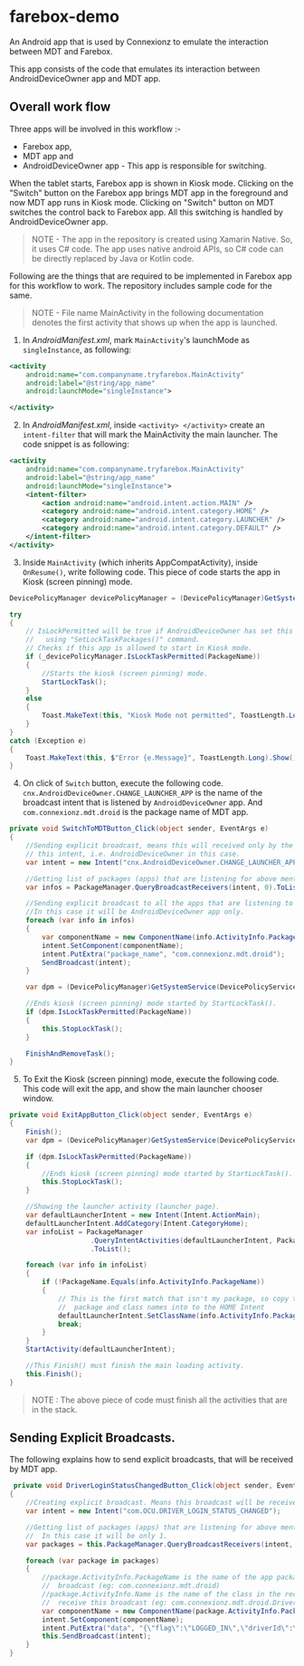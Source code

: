 # farebox-demo

An Android app that is used by Connexionz to emulate the interaction between MDT and Farebox.

This app consists of the code that emulates its interaction between AndroidDeviceOwner app and MDT app.

## Overall work flow

Three apps will be involved in this workflow :-

- Farebox app,
- MDT app and
- AndroidDeviceOwner app - This app is responsible for switching.

When the tablet starts, Farebox app is shown in Kiosk mode. Clicking on the "Switch" button on the Farebox app brings MDT app in the foreground and now MDT app runs in Kiosk mode. Clicking on "Switch" button on MDT switches the control back to Farebox app. All this switching is handled by AndroidDeviceOwner app.

> NOTE - The app in the repository is created using Xamarin Native. So, it uses C# code. The app uses native android APIs, so C# code can be directly replaced by Java or Kotlin code.

Following are the things that are required to be implemented in Farebox app for this workflow to work. The repository includes sample code for the same.

> NOTE - File name MainActivity in the following documentation denotes the first activity that shows up when the app is launched.

1. In _AndroidManifest.xml_, mark `MainActivity`'s launchMode as `singleInstance`, as following:

```xml
<activity
    android:name="com.companyname.tryfarebox.MainActivity"
    android:label="@string/app_name"
    android:launchMode="singleInstance">

</activity>
```

2. In _AndroidManifest.xml_, inside `<activity> </activity>` create an `intent-filter` that will mark the MainActivity the main launcher. The code snippet is as following:

```xml
<activity
    android:name="com.companyname.tryfarebox.MainActivity"
    android:label="@string/app_name"
    android:launchMode="singleInstance">
    <intent-filter>
        <action android:name="android.intent.action.MAIN" />
        <category android:name="android.intent.category.HOME" />
        <category android:name="android.intent.category.LAUNCHER" />
        <category android:name="android.intent.category.DEFAULT" />
    </intent-filter>
</activity>
```

3. Inside `MainActivity` (which inherits AppCompatActivity), inside `OnResume()`, write following code. This piece of code starts the app in Kiosk (screen pinning) mode.

```cs
DevicePolicyManager devicePolicyManager = (DevicePolicyManager)GetSystemService(DevicePolicyService);

try
{
    // IsLockPermitted will be true if AndroidDeviceOwner has set this app for screen pinning
    //   using "SetLockTaskPackages()" command.
    // Checks if this app is allowed to start in Kiosk mode.
    if (_devicePolicyManager.IsLockTaskPermitted(PackageName))
    {
        //Starts the kiosk (screen pinning) mode.
        StartLockTask();
    }
    else
    {
        Toast.MakeText(this, "Kiosk Mode not permitted", ToastLength.Long).Show();
    }
}
catch (Exception e)
{
    Toast.MakeText(this, $"Error {e.Message}", ToastLength.Long).Show();
}
```

4. On click of `Switch` button, execute the following code. `cnx.AndroidDeviceOwner.CHANGE_LAUNCHER_APP` is the name of the broadcast intent that is listened by `AndroidDeviceOwner` app. And `com.connexionz.mdt.droid` is the package name of MDT app.

```cs
private void SwitchToMDTButton_Click(object sender, EventArgs e)
{
    //Sending explicit broadcast, means this will received only by the apps that are listening to
    // this intent, i.e. AndroidDeviceOwner in this case.
    var intent = new Intent("cnx.AndroidDeviceOwner.CHANGE_LAUNCHER_APP");

    //Getting list of packages (apps) that are listening for above mentioned broadcast.
    var infos = PackageManager.QueryBroadcastReceivers(intent, 0).ToList();

    //Sending explicit broadcast to all the apps that are listening to the above mentioned intent.
    //In this case it will be AndroidDeviceOwner app only.
    foreach (var info in infos)
    {
        var componentName = new ComponentName(info.ActivityInfo.PackageName, info.ActivityInfo.Name);
        intent.SetComponent(componentName);
        intent.PutExtra("package_name", "com.connexionz.mdt.droid");
        SendBroadcast(intent);
    }

    var dpm = (DevicePolicyManager)GetSystemService(DevicePolicyService);

    //Ends kiosk (screen pinning) mode started by StartLockTask().
    if (dpm.IsLockTaskPermitted(PackageName))
    {
        this.StopLockTask();
    }

    FinishAndRemoveTask();
}
```

5. To Exit the Kiosk (screen pinning) mode, execute the following code. This code will exit the app, and show the main launcher chooser window.

```cs
private void ExitAppButton_Click(object sender, EventArgs e)
{
    Finish();
    var dpm = (DevicePolicyManager)GetSystemService(DevicePolicyService);

    if (dpm.IsLockTaskPermitted(PackageName))
    {
        //Ends kiosk (screen pinning) mode started by StartLockTask().
        this.StopLockTask();
    }

    //Showing the launcher activity (launcher page).
    var defaultLauncherIntent = new Intent(Intent.ActionMain);
    defaultLauncherIntent.AddCategory(Intent.CategoryHome);
    var infoList = PackageManager
                    .QueryIntentActivities(defaultLauncherIntent, PackageInfoFlags.MatchDefaultOnly)
                    .ToList();

    foreach (var info in infoList)
    {
        if (!PackageName.Equals(info.ActivityInfo.PackageName))
        {
            // This is the first match that isn't my package, so copy the
            //  package and class names into to the HOME Intent
            defaultLauncherIntent.SetClassName(info.ActivityInfo.PackageName, info.ActivityInfo.Name);
            break;
        }
    }
    StartActivity(defaultLauncherIntent);

    //This Finish() must finish the main loading activity.
    this.Finish();
}
```

> NOTE : The above piece of code must finish all the activities that are in the stack.

## Sending Explicit Broadcasts.

The following explains how to send explicit broadcasts, that will be received by MDT app.

```cs
 private void DriverLoginStatusChangedButton_Click(object sender, EventArgs e)
{
    //Creating explicit broadcast. Means this broadcast will be received only by the apps that are listening for it.
    var intent = new Intent("com.OCU.DRIVER_LOGIN_STATUS_CHANGED");

    //Getting list of packages (apps) that are listening for above mentioned broadcast.
    //  In this case it will be only 1.
    var packages = this.PackageManager.QueryBroadcastReceivers(intent, 0).ToList();

    foreach (var package in packages)
    {
        //package.ActivityInfo.PackageName is the name of the app package that will receive this
        //  broadcast (eg: com.connexionz.mdt.droid)
        //package.ActivityInfo.Name is the name of the class in the receiving app that will
        //  receive this broadcast (eg: com.connexionz.mdt.droid.DriverLoginStatusChanged).
        var componentName = new ComponentName(package.ActivityInfo.PackageName, package.ActivityInfo.Name);
        intent.SetComponent(componentName);
        intent.PutExtra("data", "{\"flag\":\"LOGGED_IN\",\"driverId\":\"123\"}");
        this.SendBroadcast(intent);
    }
}
```
